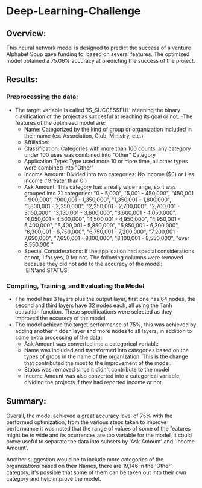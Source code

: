 # Deep-Learning-Challenge

## Overview:
This neural network model is designed to predict the success of a venture Alphabet Soup gave funding to, based on several features. The optimized model obtained a 75.06% accuracy at predicting the success of the project.


## Results: 
### Preprocessing the data:
- The target variable is called 'IS_SUCCESSFUL' Meaning the binary clasification of the project as succesful at reaching its goal or not.
-The features of the optimized model are:
  - Name: Categorized by the kind of group or organization included in their name (ex. Association, Club, Ministry, etc.)
  - Affiliation:
  - Classification: Categories with more than 100 counts, any category under 100 uses was combined into "Other" Category
  - Application Type: Type used more 10 or more time, all other types were combined into "Other"
  - Income Amount:  Divided into two categories: No income ($0) or Has income ('Greater than 0')
  - Ask Amount: This category has a really wide range, so it was grouped into 21 categories:
            "0 - 5,000",
            "5,001 - 450,000",
            "450,001 - 900,000",
            "900,001 - 1,350,000",
            "1,350,001 - 1,800,000",
            "1,800,001 - 2,250,000",
            "2,250,001 - 2,700,000",
            "2,700,001 - 3,150,000",
            "3,150,001 - 3,600,000",
            "3,600,001 - 4,050,000",
            "4,050,001 - 4,500,000",
            "4,500,001 - 4,950,000",
            "4,950,001 - 5,400,000",
            "5,400,001 - 5,850,000",
            "5,850,001 - 6,300,000",
            "6,300,001 - 6,750,000",
            "6,750,001 - 7,200,000",
            "7,200,001 - 7,650,000",
            "7,650,001 - 8,100,000",
            "8,100,001 - 8,550,000",
            "over 8,550,000 "
  - Special Considerations: If the application had special considerations or not, 1 for yes, 0 for not.
    The following columns were removed because they did not add to the accuracy of the model: 'EIN'and'STATUS',

### Compiling, Training, and Evaluating the Model
- The model has 3 layers plus the output layer, first one has 64 nodes, the second and third layers have 32 nodes each, all using the Tanh activation function.
    These specifications were selected as they improved the accuracy of the model.
- The model achieve the target performance of 75%, this was achieved by adding another hidden layer and more nodes to all layers, in addition to some extra processing of the data:
  - Ask Amount was converted into a categorical variable
  - Name was included and transformed into categories based on the types of grops in the name of the organization. This is the change that contributed the most to the improvement of the model.
  - Status was removed since it didn't contribute to the model
  - Income Amount was also converted into a categorical variable, dividing the projects if they had reported income or not. 

## Summary: 
Overall, the model achieved a great accuracy level of 75% with the performed optimization, from the various steps taken to improve performance it was noted that the range of values of some of the features might be to wide and its ocurrences are too variable for the model, it could prove useful to separate the data into subsets by 'Ask Amount' and 'Income Amount'. 

Another suggestion would be to include more categories of the organizations based on their Names, there are 19,146 in the 'Other' category, it's possible that some of them can be taken out into their own category and help improve the model.
